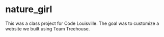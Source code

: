 nature_girl
===========

This was a class project for Code Louisville. The goal was to customize a website we built using Team Treehouse.
